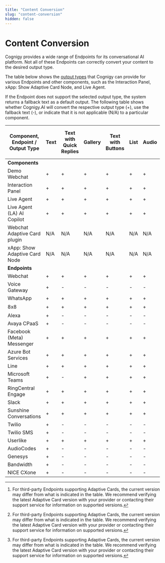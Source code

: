 ```yaml
---
title: "Content Conversion" 
slug: "content-conversion"
hidden: false 
---
```


# Content Conversion

Cognigy provides a wide range of Endpoints for its conversational AI platform.
Not all of these Endpoints can correctly convert your content to the desired output type.

The table below shows the [output types](../../build/node-reference/basic/say.md)
that Cognigy can provide for various Endpoints and other components,
such as the Interaction Panel, xApp: Show Adaptive Card Node, and Live Agent. 

If the Endpoint does not support the selected output type, the system returns a fallback text as a default output.
The following table shows whether Cognigy.AI will convert the respective output type (+), use the fallback text (-),
or indicate that it is not applicable (N/A) to a particular component.

| Component, Endpoint / Output Type | Text | Text with Quick Replies | Gallery | Text with Buttons | List | Audio | Image | Video | JSON/XML | Adaptive Card (including supported versions) |
|-----------------------------------|------|-------------------------|---------|-------------------|------|-------|-------|-------|----------|----------------------------------------------|
| **Components**                    |      |                         |         |                   |      |       |       |       |          |                                              |
| Demo Webchat                      | +    | +                       | +       | +                 | +    | +     | +     | +     | -        | 1.5                                          |
| Interaction Panel                 | +    | +                       | +       | +                 | +    | +     | +     | +     | -        | 1.2                                          |
| Live Agent                        | +    | +                       | +       | +                 | +    | +     | +     | +     | -        | 1.5                                          |
| Live Agent (LA) AI Copilot        | +    | +                       | +       | +                 | +    | +     | +     | +     | -        | 1.5                                          |
| Webchat Adaptive Card plugin      | N/A  | N/A                     | N/A     | N/A               | N/A  | N/A   | N/A   | N/A   | -        | 1.2                                          |
| xApp: Show Adaptive Card Node     | N/A  | N/A                     | N/A     | N/A               | N/A  | N/A   | N/A   | N/A   | -        | 1.6                                          |
| **Endpoints**                     |      |                         |         |                   |      |       |       |       | -        |                                              |
| Webchat                           | +    | +                       | +       | +                 | +    | +     | +     | +     | -        | 1.5                                          |
| Voice Gateway                     | +    | -                       | -       | -                 | -    | -     | -     | -     | -        | -                                            |
| WhatsApp                          | +    | +                       | +       | +                 | +    | +     | +     | +     | JSON     | -                                            |
| 8x8                               | +    | +                       | +       | +                 | +    | +     | +     | +     | JSON     | 1.3[^*]                                      |
| Alexa                             | +    | -                       | -       | -                 | -    | -     | -     | -     | -        | -                                            |
| Avaya CPaaS                       | +    | -                       | -       | -                 | -    | -     | -     | -     | XML      | -                                            |
| Facebook (Meta) Messenger         | +    | +                       | +       | +                 | +    | +     | +     | +     | -        | -                                            |
| Azure Bot Services                | +    | +                       | +       | +                 | +    | +     | +     | +     | JSON     | 1.5[^*]                                      |
| Line                              | +    | +                       | +       | +                 | +    | +     | +     | +     | JSON     | -                                            |
| Microsoft Teams                   | +    | -                       | +       | +                 | +    | +     | +     | +     | JSON     | 1.5[^*]                                      |
| RingCentral Engage                | +    | +                       | +       | +                 | +    | +     | +     | +     | JSON     | -                                            |
| Slack                             | +    | +                       | +       | +                 | +    | +     | +     | +     | JSON     | -                                            |
| Sunshine Conversations            | +    | +                       | +       | +                 | +    | +     | +     | +     | JSON     | -                                            |
| Twilio                            | +    | -                       | -       | -                 | -    | -     | -     | -     | TwiML    | -                                            |
| Twilio SMS                        | +    | -                       | -       | -                 | -    | -     | -     | -     | TwiML    | -                                            |
| Userlike                          | +    | +                       | +       | +                 | +    | +     | +     | +     | JSON     | -                                            |
| AudioCodes                        | +    | -                       | -       | -                 | -    | -     | -     | -     | -        | -                                            |
| Genesys                           | +    | -                       | -       | -                 | -    | -     | -     | -     | JSON     | -                                            |
| Bandwidth                         | +    | -                       | -       | -                 | -    | -     | -     | -     | JSON     | -                                            |
| NICE CXone                        | +    | -                       | -       | -                 | -    | -     | -     | -     | JSON     | -                                            |

[^*]: For third-party Endpoints supporting Adaptive Cards, the current version may differ from what is indicated in the table. We recommend verifying the latest Adaptive Card version with your provider or contacting their support service for information on supported versions.